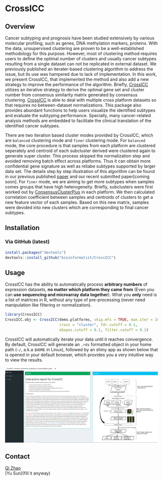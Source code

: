 
<!-- README.md is generated from README.Rmd. Please edit that file -->
CrossICC
========

Overview
--------

Cancer subtyping and prognosis have been studied extensively by various molecular profiling, such as genes, DNA methylation markers, proteins. With the data, unsupervised clustering are proven to be a well-established methodology for this purpose. However, most of clustering method requires users to define the optimal number of clusters and usually cancer subtypes resulting from a single dataset can not be replicated in external dataset. We previously published an iterater-based clustering algorithm to address the issue, but its use was hampered due to lack of implementation. In this work, we present CrossICC, that implemented the method and also add a new strategy to improve the performance of the algorithm. Briefly, [CrossICC](https://github.com/bioinformatist/CrossICC) utilizes an iterative strategy to derive the optimal gene set and cluster number from consensus similarity matrix generated by consensus clustering. [CrossICC](https://github.com/bioinformatist/CrossICC) is able to deal with multiple cross platform datasets so that requires no between-dataset normalizations. This package also provides abundant functions to help users visualize the identified subtypes and evaluate the subtyping performance. Specially, many cancer-related analysis methods are embedded to facilitate the clinical translation of the identified cancer subtypes.

There are two iteration based cluster modes provided by CrossICC, which are `balanced` clustering mode and `finer` clustering mode. For `balanced` mode, the core procedure is that samples from each platform are clustered seperately and centroid of each subcluster derived were clustered again to generate super cluster. This process skipped the normalization step and avoided removing batch effect across platforms. Thus it can obtain more confidential gene signature as well as reliabe subtypes supported by larger data set. The details step by step illustration of this algorithm can be found in our previous published [paper](http://clincancerres.aacrjournals.org/content/early/2014/12/09/1078-0432.ccr-14-2481) and our recent submitted paper\[coming soon\]. For `finer` mode, we are aiming to get more subtypes when samples comes groups that have high heterogeneity. Briefly, subclusters were first worked out by [ConsensusClusterPlus](https://bioconductor.org/packages/release/bioc/html/ConsensusClusterPlus.html) in each platform. We then calculated correlation coefficient between samples and centroids of clusters to get a new feature vector of each samples. Based on this new matrix, samples were devided into new clusters which are corresponding to final cancer subtypes.

Installation
------------

### Via GitHub (latest)

``` r
install.packages("devtools")
devtools::install_github("bioinformatist/CrossICC")
```

Usage
-----

CrossICC has the ability to automatically process **arbitrary numbers** of expression datasets, **no matter which platform they came from** (Even you can **use sequencing and microarray data together**). What you **only** need is a list of matrices in R, without any type of pre-processing (never need manipulation like filtering or normalization).

``` r
library(CrossICC)
CrossICC.obj <- CrossICC(demo.platforms, skip.mfs = TRUE, max.iter = 100, 
                         cross = "cluster", fdr.cutoff = 0.1, 
                         ebayes.cutoff = 0.1, filter.cutoff = 0.1)
```

CrossICC will automatically iterate your data until it reaches convergence. By default, CrossICC will generate an `.rds` formatted object in your home path (`~/`, a.k.a `$HOME` in Linux), followed by an shiny app as shown below that is opened in your default browser, which provides you a very intuitive way to view the results.

![](imgs/shiny_homepage.png)

Contact 
-----
[Qi Zhao](zhaoqi@sysucc.org.cn)  
[Yu Sun](fill it anyway) 



